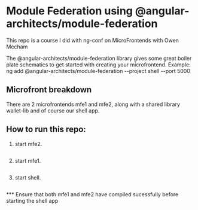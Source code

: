 # Module Federation using @angular-architects/module-federation


This repo is a course I did with ng-conf on MicroFrontends with Owen Mecham

The @angular-architects/module-federation library gives some great boiler plate schematics to get started with creating your microfrontend.
Example:
ng add @angular-architects/module-federation --project shell --port 5000

## Microfront breakdown

There are 2 microfrontends mfe1 and mfe2, along with a shared library wallet-lib and of course our shell app.
## How to run this repo:

1. start mfe2.
  ```ng serve mfe2
  ```

2. start mfe1.
  ```yarn start:mfe1
  ```

3. start shell.
  ```yarn start:shell
  ```

  *** Ensure that both mfe1 and mfe2 have compiled sucessfully before starting the shell app



